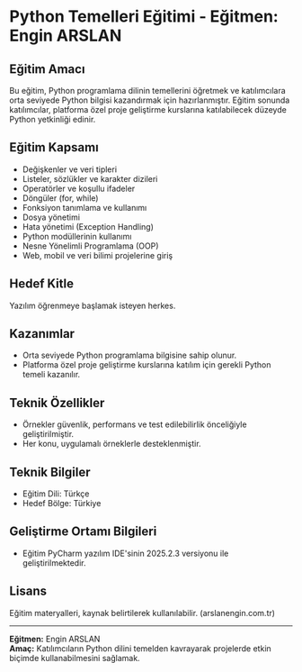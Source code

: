 # Python Temelleri Eğitimi - Eğitmen: Engin ARSLAN

## Eğitim Amacı
Bu eğitim, Python programlama dilinin temellerini öğretmek ve katılımcılara orta seviyede Python bilgisi kazandırmak için hazırlanmıştır. Eğitim sonunda katılımcılar, platforma özel proje geliştirme kurslarına katılabilecek düzeyde Python yetkinliği edinir.

## Eğitim Kapsamı
- Değişkenler ve veri tipleri
- Listeler, sözlükler ve karakter dizileri
- Operatörler ve koşullu ifadeler
- Döngüler (for, while)
- Fonksiyon tanımlama ve kullanımı
- Dosya yönetimi
- Hata yönetimi (Exception Handling)
- Python modüllerinin kullanımı
- Nesne Yönelimli Programlama (OOP)
- Web, mobil ve veri bilimi projelerine giriş

## Hedef Kitle
Yazılım öğrenmeye başlamak isteyen herkes.

## Kazanımlar
- Orta seviyede Python programlama bilgisine sahip olunur.  
- Platforma özel proje geliştirme kurslarına katılım için gerekli Python temeli kazanılır.

## Teknik Özellikler
- Örnekler güvenlik, performans ve test edilebilirlik önceliğiyle geliştirilmiştir.  
- Her konu, uygulamalı örneklerle desteklenmiştir.  

## Teknik Bilgiler
- Eğitim Dili: Türkçe  
- Hedef Bölge: Türkiye  

## Geliştirme Ortamı Bilgileri
- Eğitim PyCharm yazılım IDE'sinin 2025.2.3 versiyonu ile geliştirilmektedir.

## Lisans
Eğitim materyalleri, kaynak belirtilerek kullanılabilir. (arslanengin.com.tr)

---

**Eğitmen:** Engin ARSLAN  
**Amaç:** Katılımcıların Python dilini temelden kavrayarak projelerde etkin biçimde kullanabilmesini sağlamak.
